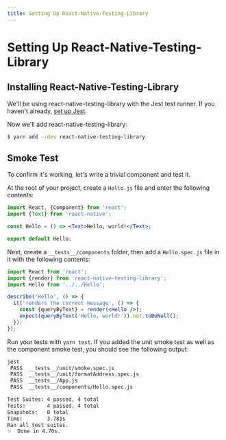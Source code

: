```yaml
---
title: Setting Up React-Native-Testing-Library
---
```


# Setting Up React-Native-Testing-Library

## Installing React-Native-Testing-Library

We'll be using react-native-testing-library with the Jest test runner. If you haven't already, [set up Jest](/unit/setup.html).

Now we'll add react-native-testing-library:

```bash
$ yarn add --dev react-native-testing-library
```

## Smoke Test

To confirm it's working, let's write a trivial component and test it.

At the root of your project, create a `Hello.js` file and enter the following contents:

```jsx
import React, {Component} from 'react';
import {Text} from 'react-native';

const Hello = () => <Text>Hello, world!</Text>;

export default Hello;
```

Next, create a `__tests__/components` folder, then add a `Hello.spec.js` file in it with the following contents:

```jsx
import React from 'react';
import {render} from 'react-native-testing-library';
import Hello from '../../Hello';

describe('Hello', () => {
  it('renders the correct message', () => {
    const {queryByText} = render(<Hello />);
    expect(queryByText('Hello, world!')).not.toBeNull();
  });
});
```

Run your tests with `yarn test`. If you added the unit smoke test as well as the component smoke test, you should see the following output:

```bash
jest
 PASS  __tests__/unit/smoke.spec.js
 PASS  __tests__/unit/formatAddress.spec.js
 PASS  __tests__/App.js
 PASS  __tests__/components/Hello.spec.js

Test Suites: 4 passed, 4 total
Tests:       4 passed, 4 total
Snapshots:   0 total
Time:        3.781s
Ran all test suites.
✨  Done in 4.70s.
```
